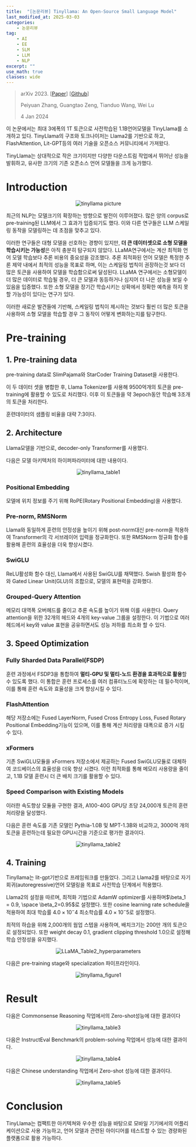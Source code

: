```yaml
---
title:  "[논문리뷰] Tinyllama: An Open-Source Small Language Model"
last_modified_at: 2025-03-03
categories:
    - 논문리뷰
tag: 
    - AI
    - EE
    - SLM
    - LLM
    - NLP
excerpt: ""
use_math: true
classes: wide
---
```


>arXiv 2023. [[Paper](https://arxiv.org/abs/2401.02385)] [[Github](https://github.com/jzhang38/TinyLlama)]
>
>Peiyuan Zhang, Guangtao Zeng, Tianduo Wang, Wei Lu
>
>4 Jan 2024

이 논문에서는 최대 3에폭의 1T 토큰으로 사전학습된 1.1B언어모델을 TinyLlama를 소개하고 있다. TinyLlama의 구조와 토크나이저는 Llama2를 기반으로 하고, FlashAttention, Lit-GPT등의 여러 기술을 오픈소스 커뮤니티에서 가져왔다. 

 TinyLlama는 상대적으로 작은 크기이지만 다양한 다운스트림 작업에서 뛰어난 성능을 발휘하고, 유사한 크기의 기존 오픈소스 언어 모델들을 크게 능가했다.

# Introduction

<center><img src="../../assets/img/2025-03-03-Tinyllama/Tinyllama picture.png" alt="tinyllama picture"/></center>



최근의 NLP는 모델크기의 확장하는 방향으로 발전이 이루어졌다. 많은 양의 corpus로 pre-training된 LLM에서 그 효과가 입증되기도 했다. 이와 다른 연구들은 LLM 스케일링 동작을 모델링하는 데 초점을 맞추고 있다. 

이러한 연구들은 대형 모델을 선호하는 경향이 있지만, **더 큰 데이터셋으로 소형 모델을 학습시키는 가능성**은 아직 충분히 탐구되지 않았다. LLaMA연구에서는 계산 최적화 언어 모델 학습보다 추론 비용의 중요성을 강조했다. 추론 최적화된 언어 모델은 특정한 추론 제약 내에서 최적의 성능을 목표로 하며, 이는 스케일링 법칙이 권장하는것 보다 더 많은 토큰을 사용하여 모델을 학습함으로써 달성된다. LLaMA 연구에서는 소형모델이 더 많은 데이터로 학습될 경우, 더 큰 모델과 동등하거나 심지어 더 나은 성능을 보일 수 있음을 입증했다. 또한 소형 모델을 장기간 학습시키는 상확에서 정확한 예측을 하지 못할 가능성이 있다는 연구가 있다.

이러한 새로운 발견들에 기반해, 스케일링 법칙이 제시하는 것보다 훨씬 더 많은 토큰을 사용하여 소형 모델을 학습할 경우 그 동작이 어떻게 변화하는지를 탐구한다.  

# Pre-training

## 1. Pre-training data

pre-training data로 SlimPajama와 StarCoder Training Dataset을 사용한다.

이 두 데이터 셋을 병합한 후, Llama Tokenizer를 사용해 9500억개의 토큰을 pre-training에 활용할 수 있도로 처리했다. 이후 이 토큰들을 약 3epoch동안 학습해 3조개의 토큰을 처리한다.

훈련데이터의 샘플링 비율을 대략 7:3이다.

## 2. Architecture

Llama모델을 기반으로, decoder-only Transformer를 사용했다. 

다음은 모델 아키텍처의 하이퍼파라미터에 대한 내용이다.

<center><img src="../../assets/img/2025-03-03-Tinyllama/Tinyllama_table1.png" alt="tinyllama_table1"/></center>



### Positional Embedding

모델에 위치 정보를 주기 위해 RoPE(Rotary Positional Embedding)을 사용했다.

### Pre-norm, RMSNorm

Llama와 동일하게 훈련의 안정성을 높이기 위해 post-norm대신 pre-norm을 적용하여 Transformer의 각 서브레이어 입력을 정규화한다. 또한 RMSNorm 정규화 함수를 활용해 훈련의 효율성을 더욱 향상시켰다.

### SwiGLU

ReLU활성화 함수 대신, Llama에서 사용된 SwiGLU를 채택했다. Swish 활성화 함수와 Gated Linear Unit(GLU)의 조합으로, 모델의 표현력을 강화했다.

### Grouped-Query Attention

메모리 대역폭 오버헤드를 줄이고 추론 속도를 높이기 위해 이를 사용한다. Query attention을 위한 32개의 헤드와 4개의 key-value 그룹을 설정한다. 이 기법으로 여러 헤드에서 key와 value 표현을 공유하면서도 성능 저하를 최소화 할 수 있다.

## 3. Speed Optimization

### Fully Sharded Data Parallel(FSDP)

훈련 과정에서 FSDP3을 통합하여 **멀티-GPU 및 멀티-노드 환경을 효과적으로 활용**할 수 있도록 했다. 이 통합은 훈련 프로세스를 여러 컴퓨터노드에 확장하는 데 필수적이며, 이를 통해 훈련 속도와 효율성을 크게 향상시킬 수 있다.

### FlashAttention

해당 저장소에는 Fused LayerNorm, Fused Cross Entropy Loss, Fused Rotary Positional Embedding기능이 있으며, 이를 통해 계산 처리량을 대폭으로 증가 시킬 수 있다.

### xFormers

기존 SwiGLU모듈을 xFormers 저장소에서 제공하는 Fused SwiGLU모듈로 대체하여 코드베이스의 효율성을 더욱 향상 시켰다. 이런 최적화를 통해 메모리 사용량을 줄이고, 1.1B 모델 훈련시 더 큰 배치 크기를 활용할 수 있다.

### Speed Comparison with Existing Models

이러한 속도향상 모듈을 구현한 결과, A100-40G GPU당 초당 24,000개 토큰의 훈련 처리량을 달성했다.

다음은 훈련 속도를 기존 모델인 Pythia-1.0B 및 MPT-1.3B와 비교하고, 3000억 개의 토큰을 훈련하는데 필요한 GPU시간을 기준으로 평가한 결과이다. 

<center><img src="../../assets/img/2025-03-03-Tinyllama/Tinyllama_table2.png" alt="tinyllama_table2"/></center>



## 4. Training

Tinyllama는 lit-gpt기반으로 프레임워크를 만들었다. 그리고 Llama2를 바탕으로 자기회귀(autoregressive)언어 모델링을 목표로 사전학습 단계에서 적용했다. 

Llama2의 설정을 따르며, 최적화 기법으로 AdamW optimizer를 사용하며$\beta_1 = 0.9, \space \beta_2=0.95$로 설정했다. 또한 cosine learning rate schedule을 적용하여 최대 학습률 $4.0 \times 10^-4$ 최소학습률 $4.0\times 10^-5$로 설정했다.

최적의 하습을 위해 2,000개의 웜업 스텝을 사용하며, 배치크기는 200만 개의 토큰으로 설정되었다. 또한 weight decay 0.1, gradient clipping threshold 1.0으로 설정해 학습 안정성을 유지했다.

<center>  <img src="{{site.url}}/assets/img/2025-02-12-llama/LLaMA_Table2_hyperparameters.png" alt="LLaMA_Table2_hyperparameters"/> </center>

 다음은 pre-training stage와 specialization 파이프라인이다.

<center><img src="../../assets/img/2025-03-03-Tinyllama/Tinyllama_figure1.png" alt="tinyllama_figure1"/></center>



# Result

다음은 Commonsense Reasoning 작업에서의 Zero-shot성능에 대한 결과이다



<center> <img src="../../assets/img/2025-03-03-Tinyllama/Tinyllama_table3.png"alt="tinyllama_table3"/></center>



다음은 InstructEval Benchmark의 problem-solving 작업에서 성능에 대한 결과이다.

<center><img src="../../assets/img/2025-03-03-Tinyllama/Tinyllama_table4.png"alt="tinyllama_table4"/></center>





다음은 Chinese understanding 작업에서 Zero-shot 성능에 대한 결과이다.

<center><img src="../../assets/img/2025-03-03-Tinyllama/Tinyllama_table5.png"alt="tinyllama_table5"/></center>



# Conclusion

TinyLlama는 컴팩트한 아키텍쳐와 우수한 성능을 바탕으로 모바일 기기에서의 어플리케이션으로 사용 가능하고, 언어 모델과 관련된 아이디어를 테스트할 수 있는 경량화된 플랫폼으로 활용 가능하다.

